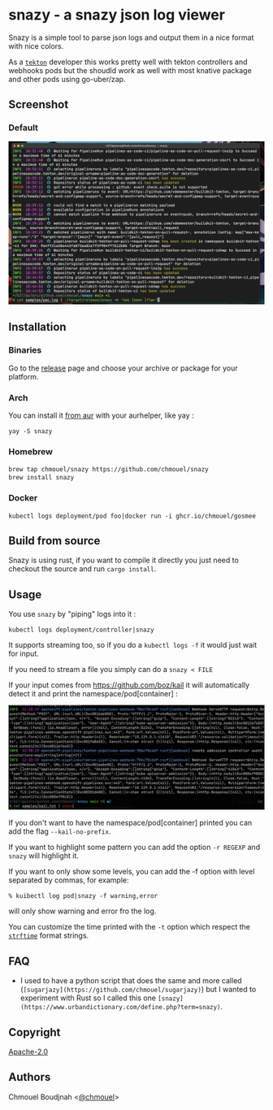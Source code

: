 # snazy - a snazy json log viewer

Snazy is a simple tool to parse json logs and output them in a nice format with
nice colors.

As a [`tekton`](http://tekton.dev) developer this works pretty well with tekton
controllers and webhooks pods but the shoudld work as well with most knative
package and other pods using go-uber/zap.

## Screenshot

### Default

![screenshot](./.github/screenshot.png)

## Installation

### Binaries

Go to the [release](https://github.com/chmouel/snazy/releases) page and choose
your archive or package for your platform.

### Arch

You can install it [from aur](https://aur.archlinux.org/packages/snazy) with
your aurhelper, like yay :

```shell
yay -S snazy
```

### Homebrew

```shell
brew tap chmouel/snazy https://github.com/chmouel/snazy
brew install snazy
```

### Docker

```shell
kubectl logs deployment/pod foo|docker run -i ghcr.io/chmouel/gosmee
```

## Build from source

Snazy is using rust, if you want to compile it directly you just need to
checkout the source and run `cargo install`.

## Usage

You use `snazy` by "piping" logs into it :

```shell
kubectl logs deployment/controller|snazy
```

It supports streaming too, so if you do a `kubectl logs -f` it would just wait
for input.

If you need to stream a file you simply can do a `snazy < FILE`

If your input comes from <https://github.com/boz/kail> it will automatically
detect it and print the namespace/pod[container] :

![screenshot](./.github/screenshot-kail.png)

If you don't want to have the namespace/pod[container] printed you can add the
flag `--kail-no-prefix`.

If you want to highlight some pattern you can add the option `-r REGEXP` and
`snazy` will highlight it.

If you want to only show some levels, you can add the -f option with level
separated by commas, for example:

```shell
% kuibectl log pod|snazy -f warning,error
```

will only show warning and error fro the log.

You can customize the time printed with the `-t` option which respect the
[`strftime`](https://man7.org/linux/man-pages/man3/strftime.3.html) format
strings.

## FAQ

- I used to have a python script that does the same and more called
  (`[sugarjazy](https://github.com/chmouel/sugarjazy)`) but I wanted to
  experiment with Rust so I called this one
  `[snazy](https://www.urbandictionary.com/define.php?term=snazy)`.

## Copyright

[Apache-2.0](./LICENSE)

## Authors

Chmouel Boudjnah <[@chmouel](https://twitter.com/chmouel)>
